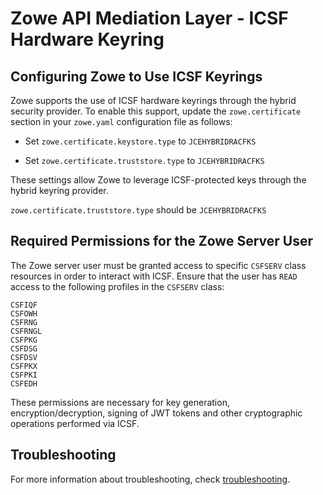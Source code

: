 # Zowe API Mediation Layer - ICSF Hardware Keyring

## Configuring Zowe to Use ICSF Keyrings

Zowe supports the use of ICSF hardware keyrings through the hybrid security provider.
To enable this support, update the `zowe.certificate` section in your `zowe.yaml` configuration file as follows:

* Set `zowe.certificate.keystore.type` to `JCEHYBRIDRACFKS`

* Set `zowe.certificate.truststore.type` to `JCEHYBRIDRACFKS`

These settings allow Zowe to leverage ICSF-protected keys through the hybrid keyring provider.

`zowe.certificate.truststore.type` should be `JCEHYBRIDRACFKS`

## Required Permissions for the Zowe Server User

The Zowe server user must be granted access to specific `CSFSERV` class resources in order to interact with ICSF.
Ensure that the user has `READ` access to the following profiles in the `CSFSERV` class:

```
CSFIQF 
CSFOWH
CSFRNG
CSFRNGL
CSFPKG
CSFDSG
CSFDSV
CSFPKX
CSFPKI
CSFEDH
```
These permissions are necessary for key generation, encryption/decryption, 
signing of JWT tokens and other cryptographic operations performed via ICSF.

## Troubleshooting

For more information about troubleshooting, check [troubleshooting](../../troubleshoot/troubleshoot-zos-certificate.md).
